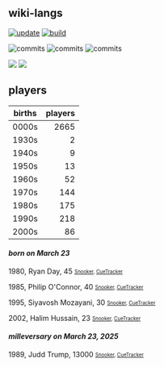 ## wiki-langs
[![update](https://github.com/dreamerminsk/wiki-langs/actions/workflows/update-tables.yml/badge.svg)](https://github.com/dreamerminsk/wiki-langs/actions/workflows/update-tables.yml)
[![build](https://github.com/dreamerminsk/wiki-langs/actions/workflows/build.yml/badge.svg)](https://github.com/dreamerminsk/wiki-langs/actions/workflows/build.yml)

![commits](https://img.shields.io/github/commit-activity/y/dreamerminsk/wiki-langs)
![commits](https://img.shields.io/github/commit-activity/m/dreamerminsk/wiki-langs)
![commits](https://img.shields.io/github/commit-activity/w/dreamerminsk/wiki-langs)

![](https://img.shields.io/github/languages/code-size/dreamerminsk/wiki-langs)
![](https://img.shields.io/github/repo-size/dreamerminsk/wiki-langs)

## players
| births | players |
| :----: | ------: |
| 0000s | 2665 |
| 1930s | 2 |
| 1940s | 9 |
| 1950s | 13 |
| 1960s | 52 |
| 1970s | 144 |
| 1980s | 175 |
| 1990s | 218 |
| 2000s | 86 |

#### ***born on March 23***
1980, Ryan Day, 45 <sub><sup>[Snooker](http://www.snooker.org/res/index.asp?player=68), [CueTracker](http://cuetracker.net/Players/ryan-day/)</sup></sub>

1985, Philip O'Connor, 40 <sub><sup>[Snooker](http://www.snooker.org/res/index.asp?player=2783), [CueTracker](http://cuetracker.net/Players/philip-oconnor/)</sup></sub>

1995, Siyavosh Mozayani, 30 <sub><sup>[Snooker](http://www.snooker.org/res/index.asp?player=1538), [CueTracker](http://cuetracker.net/Players/siyavosh-mozayani/)</sup></sub>

2002, Halim Hussain, 23 <sub><sup>[Snooker](http://www.snooker.org/res/index.asp?player=2275), [CueTracker](http://cuetracker.net/Players/halim-hussain/)</sup></sub>


#### ***milleversary on March 23, 2025***
1989, Judd Trump, 13000 <sub><sup>[Snooker](http://www.snooker.org/res/index.asp?player=12), [CueTracker](http://cuetracker.net/Players/judd-trump/)</sup></sub>



